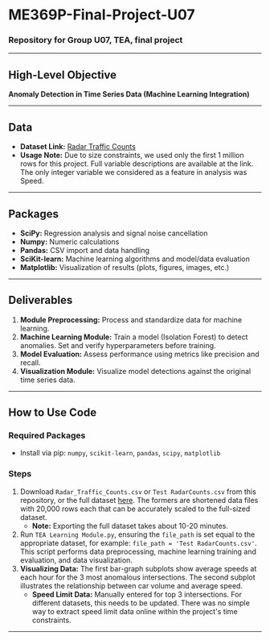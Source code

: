 # ME369P-Final-Project-U07
### Repository for Group U07, TEA, final project

---

## High-Level Objective
**Anomaly Detection in Time Series Data (Machine Learning Integration)**

---

## Data
- **Dataset Link:** [Radar Traffic Counts](https://data.austintexas.gov/Transportation-and-Mobility/Radar-Traffic-Counts/i626-g7ub)
- **Usage Note:** Due to size constraints, we used only the first 1 million rows for this project. Full variable descriptions are available at the link. The only integer variable we considered as a feature in analysis was Speed. 

---

## Packages
- **SciPy:** Regression analysis and signal noise cancellation
- **Numpy:** Numeric calculations
- **Pandas:** CSV import and data handling
- **SciKit-learn:** Machine learning algorithms and model/data evaluation
- **Matplotlib:** Visualization of results (plots, figures, images, etc.)

---

## Deliverables
1. **Module Preprocessing:** Process and standardize data for machine learning.
2. **Machine Learning Module:** Train a model (Isolation Forest) to detect anomalies. Set and verify hyperparameters before training.
3. **Model Evaluation:** Assess performance using metrics like precision and recall.
4. **Visualization Module:** Visualize model detections against the original time series data.

---

## How to Use Code
### Required Packages
- Install via pip: `numpy`, `scikit-learn`, `pandas`, `scipy`, `matplotlib`

### Steps
1. Download `Radar_Traffic_Counts.csv` or `Test RadarCounts.csv` from this repository, or the full dataset [here](https://data.austintexas.gov/Transportation-and-Mobility/Radar-Traffic-Counts/i626-g7ub). The formers are shortened data files with 20,000 rows each that can be accurately scaled to the full-sized dataset.
   - **Note:** Exporting the full dataset takes about 10-20 minutes. 
2. Run `TEA Learning Module.py`, ensuring the `file_path` is set equal to the appropriate dataset, for example: `file_path = 'Test RadarCounts.csv'`. This script performs data preprocessing, machine learning training and evaluation, and data visualization.
3. **Visualizing Data:** The first bar-graph subplots show average speeds at each hour for the 3 most anomalous intersections. The second subplot illustrates the relationship between car volume and average speed.
   - **Speed Limit Data:** Manually entered for top 3 intersections. For different datasets, this needs to be updated. There was no simple way to extract speed limit data online within the project's time constraints.

---

